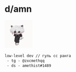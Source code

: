 # d/amn

![](zxc-cat.gif)
```
low-level dev // гуль сс ранга
 - tg - @zxcmethqq
 - ds - amethist#1489
```

